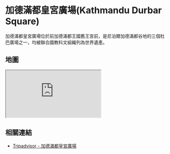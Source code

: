 # 加德滿都皇宮廣場(Kathmandu Durbar Square)

加德滿都皇宮廣場位於前加德滿都王國舊王宮前，是尼泊爾加德滿都谷地的三個杜巴廣場之一，均被聯合國教科文組織列為世界遺產。

## 地圖

<iframe src="https://www.google.com/maps/embed?pb=!1m18!1m12!1m3!1d56518.74178276242!2d85.23124534863281!3d27.70427369999999!2m3!1f0!2f0!3f0!3m2!1i1024!2i768!4f13.1!3m3!1m2!1s0x39eb1857d1f77871%3A0xc5b0391005a641fd!2sKathmandu%20Durbar%20Square!5e0!3m2!1sen!2stw!4v1690718371116!5m2!1sen!2stw" allowfullscreen="" loading="lazy" referrerpolicy="no-referrer-when-downgrade"></iframe>

## 相關連結

- [Tripadvisor - 加德滿都皇宮廣場](https://www.tripadvisor.com.tw/Attraction_Review-g293890-d310695-Reviews-Kathmandu_Durbar_Square-Kathmandu_Kathmandu_Valley_Bagmati_Zone_Central_Region.html)
